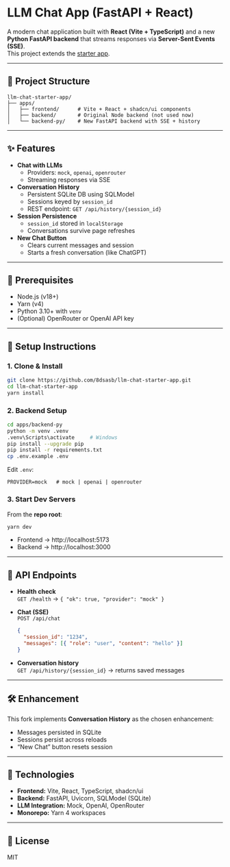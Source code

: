 # LLM Chat App (FastAPI + React)

A modern chat application built with **React (Vite + TypeScript)** and a new **Python FastAPI backend** that streams responses via **Server-Sent Events (SSE)**.  
This project extends the [starter app](https://github.com/brainfish-ai/llm-chat-starter-app).

---

## 📂 Project Structure
```
llm-chat-starter-app/
├── apps/
│   ├── frontend/      # Vite + React + shadcn/ui components
│   ├── backend/       # Original Node backend (not used now)
│   └── backend-py/    # New FastAPI backend with SSE + history
```

---

## ✨ Features
- **Chat with LLMs**
  - Providers: `mock`, `openai`, `openrouter`
  - Streaming responses via SSE
- **Conversation History**
  - Persistent SQLite DB using SQLModel
  - Sessions keyed by `session_id`
  - REST endpoint: `GET /api/history/{session_id}`
- **Session Persistence**
  - `session_id` stored in `localStorage`
  - Conversations survive page refreshes
- **New Chat Button**
  - Clears current messages and session
  - Starts a fresh conversation (like ChatGPT)

---

## 🔧 Prerequisites
- Node.js (v18+)  
- Yarn (v4)  
- Python 3.10+ with `venv`  
- (Optional) OpenRouter or OpenAI API key  

---

## 🚀 Setup Instructions

### 1. Clone & Install
```bash
git clone https://github.com/8dsasb/llm-chat-starter-app.git
cd llm-chat-starter-app
yarn install
```

### 2. Backend Setup
```bash
cd apps/backend-py
python -m venv .venv
.venv\Scripts\activate     # Windows
pip install --upgrade pip
pip install -r requirements.txt
cp .env.example .env
```

Edit `.env`:
```env
PROVIDER=mock   # mock | openai | openrouter
```

### 3. Start Dev Servers
From the **repo root**:
```bash
yarn dev
```
- Frontend → http://localhost:5173  
- Backend → http://localhost:3000  

---

## 🔌 API Endpoints

- **Health check**  
  `GET /health` → `{ "ok": true, "provider": "mock" }`

- **Chat (SSE)**  
  `POST /api/chat`  
  ```json
  {
    "session_id": "1234",
    "messages": [{ "role": "user", "content": "hello" }]
  }
  ```

- **Conversation history**  
  `GET /api/history/{session_id}` → returns saved messages

---

## 🛠 Enhancement
This fork implements **Conversation History** as the chosen enhancement:
- Messages persisted in SQLite
- Sessions persist across reloads
- “New Chat” button resets session

---

## 🧰 Technologies
- **Frontend:** Vite, React, TypeScript, shadcn/ui  
- **Backend:** FastAPI, Uvicorn, SQLModel (SQLite)  
- **LLM Integration:** Mock, OpenAI, OpenRouter  
- **Monorepo:** Yarn 4 workspaces  

---

## 📜 License
MIT
